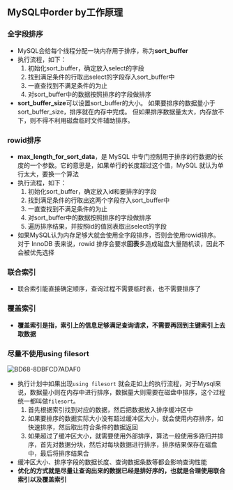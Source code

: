 ## MySQL中order  by工作原理

### 全字段排序

* MySQL会给每个线程分配一块内存用于排序，称为**sort_buffer**
* 执行流程，如下：
  1. 初始化sort_buffer，确定放入select的字段
  2. 找到满足条件的行取出select的字段存入sort_buffer中
  3. 一直查找到不满足条件的为止
  4. 对sort_buffer中的数据按照排序的字段做排序
* **sort_buffer_size**可以设置sort_buffer的大小。 如果要排序的数据量小于 sort_buffer_size，排序就在内存中完成。 但如果排序数据量太大，内存放不下，则不得不利用磁盘临时文件辅助排序。

### rowid排序

* **max_length_for_sort_data**，是 MySQL 中专门控制用于排序的行数据的长度的一个参数。它的意思是，如果单行的长度超过这个值，MySQL 就认为单行太大，要换一个算法
* 执行流程，如下：
  1. 初始化sort_buffer，确定放入id和要排序的字段
  2. 找到满足条件的行取出这两个字段存入sort_buffer中
  3. 一直查找到不满足条件的为止
  4. 对sort_buffer中的数据按照排序的字段做排序
  5. 遍历排序结果，并按照id的值回表取出select的字段
* 如果MySQL认为内存足够大就会使用全字段排序，否则会使用rowid排序。 对于 InnoDB 表来说，rowid 排序会要求**回表**多造成磁盘大量随机读，因此不会被优先选择

### 联合索引

* 联合索引能直接确定顺序，查询过程不需要临时表，也不需要排序了

### 覆盖索引

* **覆盖索引是指，索引上的信息足够满足查询请求，不需要再回到主键索引上去取数据**

### 尽量不使用using filesort

![BD68-8DBFCD7ADAF0](https://cdn.jsdelivr.net/gh/ClareTung/ImageHostingService/img/BD68-8DBFCD7ADAF0.png)

* 执行计划中如果出现`using filesort` 就会走如上的执行流程，对于Mysql来说，数据量小则在内存中进行排序，数据量大则需要在磁盘中排序，这个过程统一都叫做`filesort`。
  1. 首先根据索引找到对应的数据，然后把数据放入排序缓冲区中
  2. 如果要排序的数据实际大小没有超过缓冲区大小，就会使用内存排序，如快速排序，然后取出符合条件的数据返回
  3. 如果超过了缓冲区大小，就需要使用外部排序，算法一般使用多路归并排序，首先对数据分块，然后对每块数据进行排序，排序结果保存在磁盘中，最后将排序结果合
* 缓冲区大小、排序字段的数据长度、查询数据条数等都会影响查询性能
* **优化的方式就是尽量让查询出来的数据已经是排好序的，也就是合理使用联合索引以及覆盖索引**